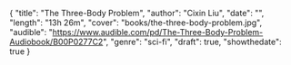 {
  "title": "The Three-Body Problem",
  "author": "Cixin Liu",
  "date": "",
  "length": "13h 26m",
  "cover": "books/the-three-body-problem.jpg",
  "audible": "https://www.audible.com/pd/The-Three-Body-Problem-Audiobook/B00P0277C2",
  "genre": "sci-fi",
  "draft": true,
  "showthedate": true
}